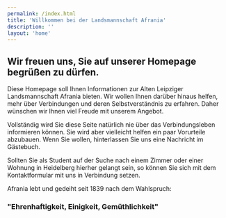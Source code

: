 ```yaml
---
permalink: /index.html
title: 'Willkommen bei der Landsmannschaft Afrania'
description: ''
layout: 'home'
---
```


## Wir freuen uns, Sie auf unserer Homepage begrüßen zu dürfen.

Diese Homepage soll Ihnen Informationen zur Alten Leipziger Landsmannschaft Afrania bieten. Wir wollen Ihnen darüber hinaus helfen, mehr über Verbindungen und deren Selbstverständnis zu erfahren. Daher wünschen wir Ihnen viel Freude mit unserem Angebot.

Vollständig wird Sie diese Seite natürlich nie über das Verbindungsleben informieren können. Sie wird aber vielleicht helfen ein paar Vorurteile abzubauen. Wenn Sie wollen, hinterlassen Sie uns eine Nachricht im Gästebuch.

Sollten Sie als Student auf der Suche nach einem Zimmer oder einer Wohnung in Heidelberg hierher gelangt sein, so können Sie sich mit dem Kontaktformular mit uns in Verbindung setzen.

Afrania lebt und gedeiht seit 1839 nach dem Wahlspruch:

### "Ehrenhaftigkeit, Einigkeit, Gemüthlichkeit"
